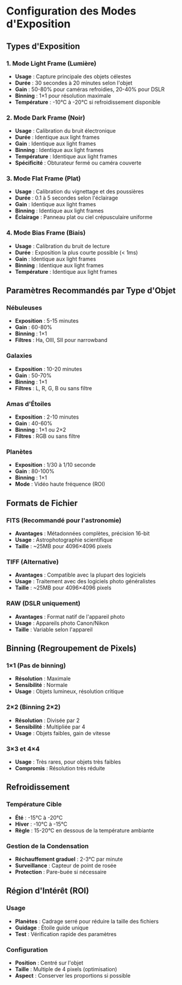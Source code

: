 # Configuration des Modes d'Exposition

## Types d'Exposition

### 1. Mode Light Frame (Lumière)
- **Usage** : Capture principale des objets célestes
- **Durée** : 30 secondes à 20 minutes selon l'objet
- **Gain** : 50-80% pour caméras refroidies, 20-40% pour DSLR
- **Binning** : 1×1 pour résolution maximale
- **Température** : -10°C à -20°C si refroidissement disponible

### 2. Mode Dark Frame (Noir)
- **Usage** : Calibration du bruit électronique
- **Durée** : Identique aux light frames
- **Gain** : Identique aux light frames
- **Binning** : Identique aux light frames
- **Température** : Identique aux light frames
- **Spécificité** : Obturateur fermé ou caméra couverte

### 3. Mode Flat Frame (Plat)
- **Usage** : Calibration du vignettage et des poussières
- **Durée** : 0.1 à 5 secondes selon l'éclairage
- **Gain** : Identique aux light frames
- **Binning** : Identique aux light frames
- **Éclairage** : Panneau plat ou ciel crépusculaire uniforme

### 4. Mode Bias Frame (Biais)
- **Usage** : Calibration du bruit de lecture
- **Durée** : Exposition la plus courte possible (< 1ms)
- **Gain** : Identique aux light frames
- **Binning** : Identique aux light frames
- **Température** : Identique aux light frames

## Paramètres Recommandés par Type d'Objet

### Nébuleuses
- **Exposition** : 5-15 minutes
- **Gain** : 60-80%
- **Binning** : 1×1
- **Filtres** : Ha, OIII, SII pour narrowband

### Galaxies
- **Exposition** : 10-20 minutes
- **Gain** : 50-70%
- **Binning** : 1×1
- **Filtres** : L, R, G, B ou sans filtre

### Amas d'Étoiles
- **Exposition** : 2-10 minutes
- **Gain** : 40-60%
- **Binning** : 1×1 ou 2×2
- **Filtres** : RGB ou sans filtre

### Planètes
- **Exposition** : 1/30 à 1/10 seconde
- **Gain** : 80-100%
- **Binning** : 1×1
- **Mode** : Vidéo haute fréquence (ROI)

## Formats de Fichier

### FITS (Recommandé pour l'astronomie)
- **Avantages** : Métadonnées complètes, précision 16-bit
- **Usage** : Astrophotographie scientifique
- **Taille** : ~25MB pour 4096×4096 pixels

### TIFF (Alternative)
- **Avantages** : Compatible avec la plupart des logiciels
- **Usage** : Traitement avec des logiciels photo généralistes
- **Taille** : ~25MB pour 4096×4096 pixels

### RAW (DSLR uniquement)
- **Avantages** : Format natif de l'appareil photo
- **Usage** : Appareils photo Canon/Nikon
- **Taille** : Variable selon l'appareil

## Binning (Regroupement de Pixels)

### 1×1 (Pas de binning)
- **Résolution** : Maximale
- **Sensibilité** : Normale
- **Usage** : Objets lumineux, résolution critique

### 2×2 (Binning 2×2)
- **Résolution** : Divisée par 2
- **Sensibilité** : Multipliée par 4
- **Usage** : Objets faibles, gain de vitesse

### 3×3 et 4×4
- **Usage** : Très rares, pour objets très faibles
- **Compromis** : Résolution très réduite

## Refroidissement

### Température Cible
- **Été** : -15°C à -20°C
- **Hiver** : -10°C à -15°C
- **Règle** : 15-20°C en dessous de la température ambiante

### Gestion de la Condensation
- **Réchauffement graduel** : 2-3°C par minute
- **Surveillance** : Capteur de point de rosée
- **Protection** : Pare-buée si nécessaire

## Région d'Intérêt (ROI)

### Usage
- **Planètes** : Cadrage serré pour réduire la taille des fichiers
- **Guidage** : Étoile guide unique
- **Test** : Vérification rapide des paramètres

### Configuration
- **Position** : Centré sur l'objet
- **Taille** : Multiple de 4 pixels (optimisation)
- **Aspect** : Conserver les proportions si possible
